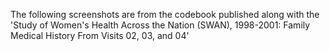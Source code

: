 The following screenshots are from the codebook published along with the 'Study of Women's Health Across the Nation (SWAN), 1998-2001: Family Medical History From Visits 02, 03, and 04' 


